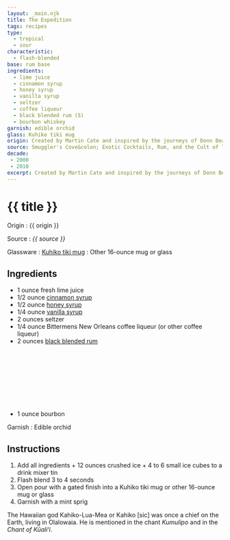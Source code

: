 ```yaml
---
layout: _main.njk
title: The Expedition
tags: recipes
type:
  - tropical
  - sour
characteristic:
  - flash-blended
base: rum base
ingredients:
  - lime juice
  - cinnamon syrup
  - honey syrup
  - vanilla syrup
  - seltzer
  - coffee liqueur
  - black blended rum (5)
  - bourbon whiskey
garnish: edible orchid
glass: Kuhiko tiki mug
origin: Created by Martin Cate and inspired by the journeys of Donn Beach. For the full story behind the recipe, see p. 140 of <cite><a href="https://www.amazon.com/Smugglers-Cove-Exotic-Cocktails-Cult/dp/1607747324" target="_blank" rel="external noopener">Smuggler's Cove&colon; Exotic Cocktails, Rum, and the Cult of Tiki</a></cite>
source: Smuggler's Cove&colon; Exotic Cocktails, Rum, and the Cult of Tiki
decade:
 - 2000
 - 2010
excerpt: Created by Martin Cate and inspired by the journeys of Donn Beach.
---
```

<!-- markdownlint-disable MD025 -->
# {{ title }}
<!-- markdownlint-disable MD025 -->

Origin
  : {{ origin }}

Source
  : <cite>{{ source }}</cite>

Glassware
  : <a href="https://www.smugglerscovesf.com/store" target="_blank" rel="external noopener"><span lang="haw">Kuhiko</span> tiki mug</a>
  : Other 16-ounce mug or glass

## Ingredients

* 1 ounce fresh lime juice
* 1/2 ounce [cinnamon syrup](/mixes/cinnamon-syrup)
* 1/2 ounce [honey syrup](/mixes/honey-syrup/)
* 1/4 ounce [vanilla syrup](/mixes/vanilla-syrup)
* 2 ounces seltzer
* 1/4 ounce Bittermens New Orleans coffee liqueur (or other coffee liqueur)
* 2 ounces [black blended rum](/11-rum-black-blended/)<icon-l space="1em" class="bigger" label="(5)"><span class="with-icon"><svg class="icon"><use href="/assets/images/icons/circle-5.svg#circle-5"></use></svg></span></icon-l>
* 1 ounce bourbon

Garnish
  : Edible orchid

## Instructions

1. Add all ingredients + 12 ounces crushed ice + 4 to 6 small ice cubes to a drink mixer tin
2. Flash blend 3 to 4 seconds
3. Open pour with a gated finish into a <span lang="haw">Kuhiko</span> tiki mug or other 16-ounce mug or glass
4. Garnish with a mint sprig

<tiki-callout type="info">

The Hawaiian god <span lang="haw">Kahiko-Lua-Mea</span> or <span lang="haw">Kahiko</span> [sic] was once a chief on the Earth, living in <span lang="haw">Olalowaia</span>. He is mentioned in the chant <cite lang="haw">Kumulipo</cite> and in the <cite lang="haw">Chant of Kūaliʻi</cite>.
</tiki-callout>
